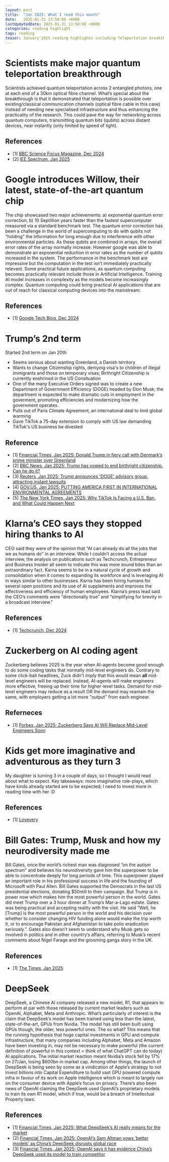 ```yaml
---
layout: post
title:  "Jan 2025: What I read this month"
date:   2025-01-31 13:50:00 +0000
lastUpdatedDate: 2025-01-31 13:50:00 +0000   
categories: reading highlight
tags: reading
teaser: January'2025 reading highlights including Teleportation breakthrough, Google's Quantum Computing Chip, Trumps's 2nd term, DeepSeek, AI coding agents and Children at the age of 3
---  
```


# Scientists make major quantum teleportation breakthrough
Scientists achieved quantum teleportation across 2 entangled photons, one at each end of a 30km optical fibre channel. What’s special about the breakthrough is that it demonstrated that teleportation is possible over existing/classical communication channels (optical fibre cable in this case) instead of needing new specialised infrastructure and thus enhancing the practicality of the research. This could pave the way for networking across quantum computers, transmitting quantum bits (qubits) across distant devices, near instantly (only limited by speed of light).
## References
- [1] [BBC Science Focus Magazine, Dec 2024](https://www.sciencefocus.com/news/impossible-quantum-teleportation)
- [2] [IEE Spectrum, Jan 2025](https://spectrum.ieee.org/quantum-teleportation-fiber)

# Google introduces Willow, their latest, state-of-the-art quantum chip
The chip showcased two major achievements: a) exponential quantum error correction, b) 10 Septillion years faster than the fastest supercomputer measured via a standard benchmark test. The quantum error correction has been a challenge in the world of supercomputing to do with qubits not “holding” the information for long enough due to interference with other environmental particles. As these qubits are combined in arrays, the overall error rates of the array normally increase. However google was able to demonstrate an exponential reduction in error rates as the number of qubits increased in the system. The performance in the benchmark test are impressive but the computation in the test isn’t immediately practically relevant. Some practical future applications, as quantum computing becomes practically relevant include those in Artificial Intelligence. Training AI model increases in complexity as the models become increasingly complex. Quantum computing could bring practical AI applications that are out of reach for classical computing devices into the mainstream. 
## References
- [1] [Google Tech Blog, Dec 2024](https://blog.google/technology/research/google-willow-quantum-chip/)

# Trump’s 2nd term
Started 2nd term on Jan 20th
- Seems serious about wanting Greenland, a Danish territory
- Wants to change Citizenship rights, deniying visa's to children of illegal immigrants and those on temporary visas; Birthright Citizenship is currently enshrined in the US Consituation    
- One of the many Executive Orders signed was to create a new Department of Government Efficiency (DOGE) headed by Elon Musk; the department is expected to make dramatic cuts in employment in the goverment, promoting efficiencies and modernizing how the government operates.   
- Pulls out of Paris Climate Agreement, an international deal to limit global warming
- Gave TikTok a 75-day extension to comply with US law demanding TikTok's US business be divested

## Reference
- [1] [Financial Times, Jan 2025: Donald Trump in fiery call with Denmark’s prime minister over Greenland](https://on.ft.com/4gZt1Hr)
- [2] [BBC News, Jan 2025: Trump has vowed to end birthright citizenship. Can he do it?](https://www.bbc.co.uk/news/articles/c7vdnlmgyndo)
- [3] [Reuters, Jan 2025: Trump announces 'DOGE' advisory group, attracting instant lawsuits](https://www.reuters.com/world/us/trump-use-one-his-first-executive-orders-create-doge-semafor-reports-2025-01-20/)
- [4] [GOV.US, Jan 2025: PUTTING AMERICA FIRST IN INTERNATIONAL ENVIRONMENTAL AGREEMENTS](https://www.whitehouse.gov/presidential-actions/2025/01/putting-america-first-in-international-environmental-agreements/)
- [5] [The New York Times, Jan 2025: Why TikTok Is Facing a U.S. Ban, and What Could Happen Next](https://www.nytimes.com/article/tiktok-ban.html)

# Klarna’s CEO says they stopped hiring thanks to AI
CEO said they were of the opinion that “AI can already do all the jobs that we as humans do” in an interview. While I couldn’t access the actual interview, the analysis on publications such as Techcrunch, Entrepreneur and Business Insider all seem to indicate this was more sound bites than an extraordinary fact. Karna seems to be in a natural cycle of growth and consolidation when it comes to expanding its workforce and is leveraging AI in ways similar to other businesses. Karna has been hiring humans for several open positions and its use of AI supplements and improves the effectiveness and efficiency of human employees. Klarna’s press lead said the CEO’s comments were “directionally true” and “simplifying for brevity in a broadcast interview.”
## References
- [1] [Techcrunch, Dec 2024](https://techcrunch.com/2024/12/14/klarnas-ceo-says-it-stopped-hiring-thanks-to-ai-but-still-advertises-many-open-positions/)

# Zuckerberg on AI coding agent
Zuckerberg believes 2025 is the year when AI-agents become good enough to do some coding tasks that normally mid-level engineers do. Contrary to some click-bait headlines, Zuck didn't imply that this would mean **all** mid-level engineers will be replaced. Instead, AI-agents will make engineers more effective, freeing up their time for higher-level tasks. Demand for mid-level engineers may reduce as a result OR the demand may reamain the same, with employers getting a lot more "output" from each engineer.
## Referneces
- [1] [Forbes, Jan 2025: Zuckerberg Says AI Will Replace Mid-Level Engineers Soon](https://www.forbes.com/sites/quickerbettertech/2025/01/26/business-tech-news-zuckerberg-says-ai-will-replace-mid-level-engineers-soon/)


# Kids get more imaginative and adventurous as they turn 3
 My daughter is turning 3 in a couple of days, so I thought I would read about what to expect. Key takeaways: more imaginative role-plays, which have kinds already started are to be expected; I need to invest more in reading time with her :D
 ## References
 - [1] [Lovevery](https://blog.lovevery.co.uk/child-development/now-we-are-3-heres-what-to-look-forward-to/)

# Bill Gates: Trump, Musk and how my neurodiversity made me
Bill Gates, once the world’s richest man was diagnosed “on the autism spectrum” and believes his neurodiversity gave him the superpower to be able to concentrate deeply for long periods of time. This superpower played an important role in his professional success in life and the founding of Microsoft with Paul Allen. Bill Gates supported the Democrats in the last US presidential elections, donating $50mill to their campaign. But Trump is in power now which makes him the most powerful person in the world. Gates did meet Trump over a 3 hour dinner at Trump’s Mar-a-Lago estate. Gates was being practical and accepting reality with the visit. He said “Well, he [Trump] is the most powerful person in the world and his decision over whether to consider changing HIV funding alone would make the trip worth it, or to encourage Pakistan and Afghanistan to take polio eradication seriously.”. Gates also doesn’t seem to understand why Musk gets so involved in politics and in other country’s affairs, referring to Musk’s recent comments about Nigel Farage and the grooming gangs story in the UK.
## References
- [1] [The Times, Jan 2025](https://www.thetimes.com/life-style/celebrity/article/bill-gates-interview-new-book-memoir-wh766b9bs)

# DeepSeek
DeepSeek, a Chinese AI company released a new model, R1, that appears to perform at par with those released by current market leaders such as OpenAI, Alphabet, Meta and Anthropic. What’s particularly of interest is the claim that DeepSeek’s model has been trained using less than the latest, state-of-the-art, GPUs from Nvidia. The model has still been built using GPUs though, the older, less powerful ones. The so what? This means that the running hypothesis that huge capital investments in GPU and compute infrastructure, that many companies including Alphabet, Meta and Amazon have been investing in, may not be necessary to make powerful (the current definition of powerful in this context = think of what ChatGPT can do today) AI applications. The initial market reaction meant Nvidia’s stock fell by 17% on 27/Jan, losing $600bn in market cap. Among other things, the launch of DeepSeek is being seen by some as a vindication of Apple’s strategy to not invest billions into Capital Expenditure to build vast GPU powered compute infra in favour of its work on Apple Intelligence which is meant to largely run on the consumer device with Apple’s focus on privacy. There’s also been news of OpenAI claiming the DeepSeek used OpenAI’s proprietary models to train its own R1 model, which if true, would be a breach of Intellectual Property laws. 
## References
- [1] [Financial Times, Jan 2025: What DeepSeek’s AI really means for the market](https://on.ft.com/4jwaVOZ)
- [2] [Financial Times, Jan 2025: OpenAI’s Sam Altman vows ‘better models’ as China’s DeepSeek disrupts global race](https://www.ft.com/content/b98e4903-ac05-4462-8ad1-eda619b6a9c4)
- [3] [Financial Times, Jan 2025: OpenAI says it has evidence China’s DeepSeek used its model to train competitor](https://www.ft.com/content/a0dfedd1-5255-4fa9-8ccc-1fe01de87ea6)
